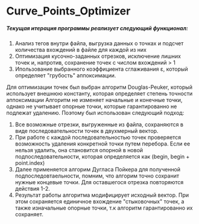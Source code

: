 # Curve_Points_Optimizer
##### Текущая итерация программы реализует следующий функционал:
 1. Анализ тегов внутри файла, выгрузка данных о точках и подсчет количества вхождений в файле для каждой из них
 2. Оптимизация кусочно-заданных отрезков, исключение лишних точек и, напротив, сохранение точек с числом вхождений > 1
 3. Ипользование выбранного коэффициента сглаживания ε, который определяет "грубость" аппоксимации.


Для оптимизации точек был выбран алгоритм Douglas-Peuker, который использует внешнюю константу, которая определяет степень точности аппоксимации
Алгоритм не изменяет начальные и конечные точки, однако не учитывает опорные точки, которые гарантированно не подлежат удалению. Поэтому был использован следующий подход:
 1. Все возможные отрезки, выгруженные из файла, сохраняются в виде последовательности точек в двухмерный вектор.
 2. При работе с каждой последовательностью точек проверяется возможность удаления конкретной точки путем перебора. Если ее нельзя удалить, она становится опорной в новой подпоследовательности, которая определяется как (begin, begin + point.index)
 3. Далее применяется алгорим Дугласа Пойкера для полученной подпоследовтаельности, помним, что алгорим точно сохранит нужные концевые точки. Для оставшегося отрезка повторяются действия 1-2.
 4. Результат работы алгоритма модифицирует исходный вектор. При этом сохраняется единичное вхождение "стыковочных" точек, а также изначальные опорные точки, т.к алгоритм гарантированно их сохраняет.
